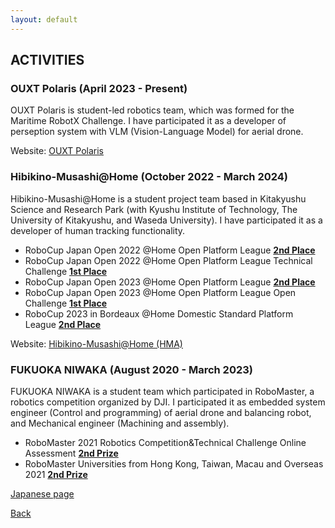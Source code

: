 ```yaml
---
layout: default
---
```

## ACTIVITIES
### **OUXT Polaris** (April 2023 - Present)
OUXT Polaris is student-led robotics team, which was formed for the Maritime RobotX Challenge.
I have participated it as a developer of perseption system with VLM (Vision-Language Model) for aerial drone.

Website: [OUXT Polaris](https://www.ouxt.jp/)

### **Hibikino-Musashi@Home** (October 2022 - March 2024)
Hibikino-Musashi@Home is a student project team based in Kitakyushu Science and Research Park (with Kyushu Institute of Technology, The University of Kitakyushu, and Waseda University).
I have participated it as a developer of human tracking functionality.

* RoboCup Japan Open 2022 @Home Open Platform League <u><b>2nd Place</b></u>
* RoboCup Japan Open 2022 @Home Open Platform League Technical Challenge <u><b>1st Place</b></u>
* RoboCup Japan Open 2023 @Home Open Platform League <u><b>2nd Place</b></u>
* RoboCup Japan Open 2023 @Home Open Platform League Open Challenge <u><b>1st Place</b></u>
* RoboCup 2023 in Bordeaux @Home Domestic Standard Platform League <u><b>2nd Place</b></u>

Website: [Hibikino-Musashi@Home (HMA)](https://www.brain.kyutech.ac.jp/~hma/ja/top/)

### **FUKUOKA NIWAKA** (August 2020 - March 2023)
FUKUOKA NIWAKA is a student team which participated in RoboMaster, a robotics competition organized by DJI.
I participated it as embedded system engineer (Control and programming) of aerial drone and balancing robot, and Mechanical engineer (Machining and assembly).

* RoboMaster 2021 Robotics Competition&Technical Challenge Online Assessment <u><b>2nd Prize</b></u>
* RoboMaster Universities from Hong Kong, Taiwan, Macau and Overseas 2021 <u><b>2nd Prize</b></u>

[Japanese page](./activities_JP)

[Back](./)
